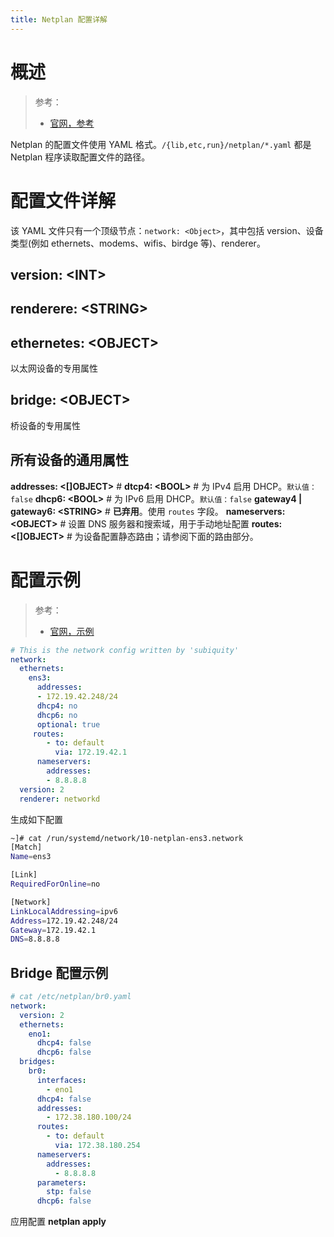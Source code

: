 ```yaml
---
title: Netplan 配置详解
---
```


# 概述

> 参考：
>
> - [官网，参考](https://netplan.io/reference)

Netplan 的配置文件使用 YAML 格式。`/{lib,etc,run}/netplan/*.yaml` 都是 Netplan 程序读取配置文件的路径。

# 配置文件详解

该 YAML 文件只有一个顶级节点：`network: <Object>`，其中包括 version、设备类型(例如 ethernets、modems、wifis、birdge 等)、renderer。

## version: \<INT>

## renderere: \<STRING>

## ethernetes: \<OBJECT>

以太网设备的专用属性

## bridge: \<OBJECT>

桥设备的专用属性

## 所有设备的通用属性

**addresses: <\[]OBJECT>** #
**dtcp4: \<BOOL>** # 为 IPv4 启用 DHCP。`默认值：false`
**dhcp6: \<BOOL>** # 为 IPv6 启用 DHCP。`默认值：false`
**gateway4 | gateway6: \<STRING>** # **已弃用**。使用 `routes` 字段。
**nameservers: \<OBJECT>** # 设置 DNS 服务器和搜索域，用于手动地址配置
**routes: <\[]OBJECT>** # 为设备配置静态路由；请参阅下面的路由部分。

# 配置示例

> 参考：
>
> - [官网，示例](https://netplan.io/examples)

```yaml
# This is the network config written by 'subiquity'
network:
  ethernets:
    ens3:
      addresses:
      - 172.19.42.248/24
      dhcp4: no
      dhcp6: no
      optional: true
     routes:
        - to: default
          via: 172.19.42.1
      nameservers:
        addresses:
        - 8.8.8.8
  version: 2
  renderer: networkd
```

生成如下配置

```bash
~]# cat /run/systemd/network/10-netplan-ens3.network
[Match]
Name=ens3

[Link]
RequiredForOnline=no

[Network]
LinkLocalAddressing=ipv6
Address=172.19.42.248/24
Gateway=172.19.42.1
DNS=8.8.8.8
```

## Bridge 配置示例

```yaml
# cat /etc/netplan/br0.yaml
network:
  version: 2
  ethernets:
    eno1:
      dhcp4: false
      dhcp6: false
  bridges:
    br0:
      interfaces:
        - eno1
      dhcp4: false
      addresses:
        - 172.38.180.100/24
      routes:
        - to: default
          via: 172.38.180.254
      nameservers:
        addresses:
          - 8.8.8.8
      parameters:
        stp: false
      dhcp6: false
```

应用配置
**netplan apply**

